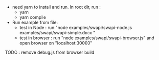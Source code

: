 - need yarn to install and run. In root dir, run :
    - yarn
    - yarn compile
- Run example from file:
	- test in Node : run "node examples/swapi/swapi-node.js examples/swapi/swapi-simple.docx <output file path>"
    - test in browser : run "node examples/swapi/swapi-browser.js" and open browser on "localhost:30000"

TODO : remove debug.js from browser build
